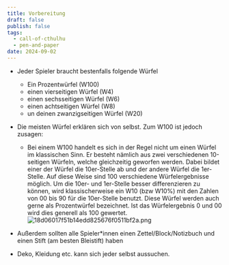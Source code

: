 ```yaml
---
title: Vorbereitung
draft: false
publish: false
tags:
  - call-of-cthulhu
  - pen-and-paper
date: 2024-09-02
---
```

* Jeder Spieler braucht bestenfalls folgende Würfel
	* Ein Prozentwürfel (W100)
	* einen vierseitigen Würfel (W4)
	* einen sechsseitigen Würfel (W6)
	* einen achtseitigen Würfel (W8)
	* un deinen zwanzigseitigen Würfel (W20)
* Die meisten Würfel erklären sich von selbst. Zum W100 ist jedoch zusagen: 
	* Bei einem W100 handelt es sich in der Regel nicht um einen Würfel im klassischen Sinn. Er besteht nämlich aus zwei verschiedenen 10-seitigen Würfeln, welche gleichzeitig geworfen werden. Dabei bildet einer der Würfel die 10er-Stelle ab und der andere Würfel die 1er-Stelle. Auf diese Weise sind 100 verschiedene Würfelergebnisse möglich. Um die 10er- und 1er-Stelle besser differenzieren zu können, wird klassischerweise ein W10 (bzw W10%) mit den Zahlen von 00 bis 90 für die 10er-Stelle benutzt. Diese Würfel werden auch gerne als Prozentwürfel bezeichnet. Ist das Würfelergebnis 0 und 00 wird dies generell als 100 gewertet.
![18d06017f51b14edd825676f0511bf2a.png](18d06017f51b14edd825676f0511bf2a.png)

* Außerdem sollten alle Spieler*innen einen Zettel/Block/Notizbuch und einen Stift (am besten Bleistift) haben
* Deko, Kleidung etc. kann sich jeder selbst aussuchen. 